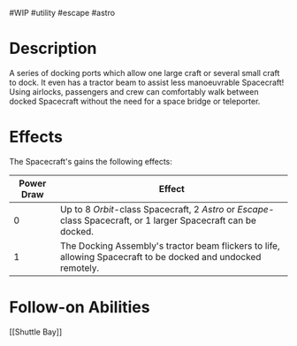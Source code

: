 #WIP #utility #escape #astro 

# Description

A series of docking ports which allow one large craft or several small craft to dock. It even has a tractor beam to assist less manoeuvrable Spacecraft! Using airlocks, passengers and crew can comfortably walk between docked Spacecraft without the need for a space bridge or teleporter.

# Effects

The Spacecraft's gains the following effects:

| Power Draw | Effect |
| -----------|--------|
| 0 | Up to 8 *Orbit*-class Spacecraft, 2 *Astro* or *Escape*-class Spacecraft, or 1 larger Spacecraft can be docked. |
| 1 | The Docking Assembly's tractor beam flickers to life, allowing Spacecraft to be docked and undocked remotely. |

# Follow-on Abilities

[[Shuttle Bay]]
